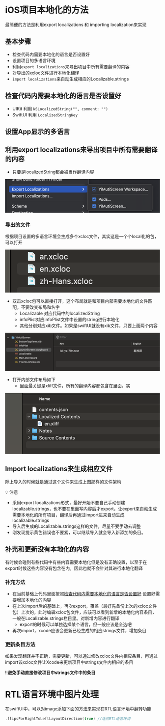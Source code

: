 # iOS项目本地化的方法

最简便的方法是利用export localizations 和 importing localization来实现

## 基本步骤

- 检查代码内需要本地化的语言是否设置好
- 设置项目的多语言环境
- 利用`export localizations`来导出项目中所有需要翻译的内容
- 对导出的xcloc文件进行本地化翻译
- `import localizations`来自动生成相应的Localizable.strings

## 检查代码内需要本地化的语言是否设置好

- UIKit 利用 `NSLocalizedString("", comment: "")`
- SwiftUI 利用 `LocalizedStringKey`

## 设置App显示的多语言

## 利用export localizations来导出项目中所有需要翻译的内容

- 只要是localizedString都会被当作翻译内容

![Untitled](iOS%E9%A1%B9%E7%9B%AE%E6%9C%AC%E5%9C%B0%E5%8C%96%E7%9A%84%E6%96%B9%E6%B3%95%205fe93708327f410c9d4c0269adf9933e/Untitled.png)

### 导出的文件

根据项目设置的多语言环境会生成多个xcloc文件，其实这是一个个local化的包，可以打开

![Untitled](iOS%E9%A1%B9%E7%9B%AE%E6%9C%AC%E5%9C%B0%E5%8C%96%E7%9A%84%E6%96%B9%E6%B3%95%205fe93708327f410c9d4c0269adf9933e/Untitled%201.png)

- 双击xcloc包可以直接打开，这个布局就是和项目内部需要本地化的文件匹配。不要改变布局和名字
    - Localizable 对应代码中的localizedString
    - infoPlist对应infoPlist文件中设置的string进行本地化
    - 其他分别对应xib文件。如果是swiftUI就没有xib文件，只要上面两个内容

![Untitled](iOS%E9%A1%B9%E7%9B%AE%E6%9C%AC%E5%9C%B0%E5%8C%96%E7%9A%84%E6%96%B9%E6%B3%95%205fe93708327f410c9d4c0269adf9933e/Untitled%202.png)

- 打开内部文件布局如下
    - 里面最关键是xliff文件，所有的翻译内容都包含在里面，实

![Untitled](iOS%E9%A1%B9%E7%9B%AE%E6%9C%AC%E5%9C%B0%E5%8C%96%E7%9A%84%E6%96%B9%E6%B3%95%205fe93708327f410c9d4c0269adf9933e/Untitled%203.png)

## Import localizations来生成相应文件

际上导入的时候就是通过这个文件来生成上图那样的文件架构

<aside>
💡 注意

- 采用export localizations形式，最好开始不要自己手动创建localizable.strings，也不要在里面写内容后才export，让export来自动生成需要本地化的所有项目，翻译后再通过import进来自动生成localizable.strings
- 导入后生成的Localizable.strings这样的文件，尽量不要手动去调整
- 刚发现提示黄色错误也不要紧，可以继续导入就会导入新添加的条目。

</aside>

## 补充和更新没有本地化的内容

有时候会碰到有些代码中有些内容需要本地化但是没有正确设置，以至于在export时候这些内容没有包含在内，因此也就不会针对其进行本地化翻译

### 补充方法

- 在当前基础上代码里面按照[检查代码内需要本地化的语言是否设置好](iOS%E9%A1%B9%E7%9B%AE%E6%9C%AC%E5%9C%B0%E5%8C%96%E7%9A%84%E6%96%B9%E6%B3%95%205fe93708327f410c9d4c0269adf9933e.md) 设置好需要增加本地化的内容
- 在上次import后的基础上，再次export，覆盖（最好先备份上次的xcloc文件包）上次的，此时编辑xcloc包文件，应该可以看到新增的本地化内容条目，一般在Localizable.strings栏目里。对新增内容进行翻译
    - export的时候可以单独选择某个语言，但一般应该是全选吧
- 再次import，xcode应该会更新已经生成的相应strings文件，增加条目

### 更新条目方法

如果发现翻译并不正确，需要更新，可以通过修改xcloc文件内相应条目，再通过import该xcloc文件让Xcode来更新项目中strings文件内相应的条目

‼️**避免手动直接修改项目中strings文件中的条目**

# RTL语言环境中图片处理

在swiftUI中，可以对image添加下面的方法来实现在RTL语言环境中翻转功能

```swift
.flipsForRightToLeftLayoutDirection(true) //适应RTL语言环境
```